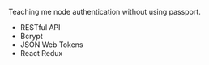 Teaching me node authentication without using passport.

- RESTful API
- Bcrypt
- JSON Web Tokens
- React Redux
